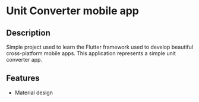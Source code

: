 # Unit Converter mobile app

## Description
Simple project used to learn the Flutter framework used to develop beautiful cross-platform mobile apps. This application represents a simple unit converter app.

## Features
- Material design
